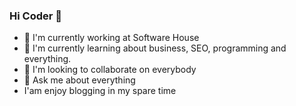 ### Hi Coder 👋

- 🔭 I'm currently working at Software House 
- 🌱 I'm currently learning about business, SEO, programming and everything.
- 👯 I'm looking to collaborate on everybody
- 💬 Ask me about everything
- I'am enjoy blogging in my spare time
